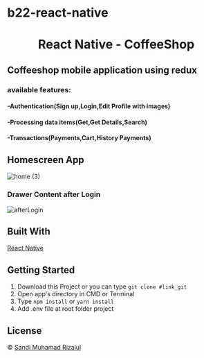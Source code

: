 # b22-react-native

<h1 align='center'>React Native - CoffeeShop</h1>

<h2>Coffeeshop mobile application using redux</h2>

<h3>available features:</h3>
<h4>-Authentication(Sign up,Login,Edit Profile with images)</h4>
<h4>-Processing data items(Get,Get Details,Search)</h4>
<h4>-Transactions(Payments,Cart,History Payments)</h4>

<h2>Homescreen App</h2>

![home (3)](https://user-images.githubusercontent.com/79769140/127883488-1d62bd37-a479-408c-a924-2c5eeb5fc840.jpg)

<h3>Drawer Content after Login</h3>

![afterLogin](https://user-images.githubusercontent.com/79769140/127905414-6954a347-7252-4847-8d97-079e7d2d4ddf.png)




## Built With

[React Native](https://reactnative.dev/docs/environment-setup)

## Getting Started

1. Download this Project or you can type `git clone #link_git`
2. Open app's directory in CMD or Terminal
3. Type `npm install` or `yarn install`
4. Add .env file at root folder project

## License

© [Sandi Muhamad Rizalul](https://github.com/PurpleReborn/)
